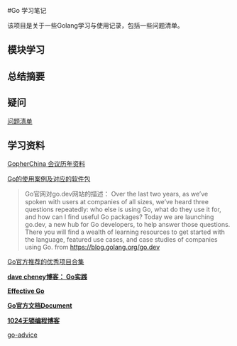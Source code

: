 #Go 学习笔记

该项目是关于一些Golang学习与使用记录，包括一些问题清单。


## 模块学习


## 总结摘要


## 疑问
[问题清单](./todolist.md)


## 学习资料

[GopherChina 会议历年资料](https://github.com/gopherchina/conference)

[Go的使用案例及对应的软件包](https://pkg.go.dev/)
>Go官网对go.dev网站的描述：
>Over the last two years, as we’ve spoken with users at companies of all sizes, we’ve heard three questions repeatedly: who else is using Go, what do they use it for, and how can I find useful Go packages?
>Today we are launching go.dev, a new hub for Go developers, to help answer those questions. There you will find a wealth of learning resources to get started with the language, featured use cases, and case studies of companies using Go.
>from https://blog.golang.org/go.dev

[Go官方推荐的优秀项目合集](https://github.com/golang/go/wiki/Projects#file-systems)


**[dave cheney博客： Go实践](https://dave.cheney.net/practical-go)**

**[Effective Go](https://golang.org/doc/effective_go#constants)**

**[Go官方文档Document](https://golang.org/doc/)**

**[1024无锁编程博客](https://www.1024cores.net/)**

[go-advice](https://github.com/cristaloleg/go-advice)

